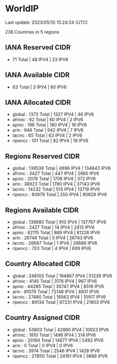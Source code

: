 # WorldIP

Last update: 2023/05/10 15:24:24 (UTC)

238 Countries in 5 regions

## IANA Reserved CIDR

- 71 Total | 48 IPV4 | 23 IPV6

## IANA Available CIDR

- 63 Total | 3 IPV4 | 60 IPV6

## IANA Allocated CIDR

- global : 1373 Total | 1327 IPV4 | 46 IPV6
- afrinic : 62 Total | 60 IPV4 | 2 IPV6
- apnic : 196 Total | 180 IPV4 | 16 IPV6
- arin : 949 Total | 942 IPV4 | 7 IPV6
- lacnic : 65 Total | 63 IPV4 | 2 IPV6
- ripencc : 101 Total | 82 IPV4 | 19 IPV6

## Regions Reserved CIDR

- global : 139539 Total | 4696 IPV4 | 134843 IPV6
- afrinic : 3427 Total | 447 IPV4 | 2980 IPV6
- apnic : 2078 Total | 1706 IPV4 | 372 IPV6
- arin : 38923 Total | 1780 IPV4 | 37143 IPV6
- lacnic : 14232 Total | 513 IPV4 | 13719 IPV6
- ripencc : 80879 Total | 250 IPV4 | 80629 IPV6

## Regions Available CIDR

- global : 138680 Total | 913 IPV4 | 137767 IPV6
- afrinic : 2427 Total | 14 IPV4 | 2413 IPV6
- apnic : 82115 Total | 889 IPV4 | 81226 IPV6
- arin : 26748 Total | 5 IPV4 | 26743 IPV6
- lacnic : 26687 Total | 1 IPV4 | 26686 IPV6
- ripencc : 703 Total | 4 IPV4 | 699 IPV6

## Country Allocated CIDR

- global : 246103 Total | 194867 IPV4 | 51236 IPV6
- afrinic : 4145 Total | 3178 IPV4 | 967 IPV6
- apnic : 44265 Total | 35747 IPV4 | 8518 IPV6
- arin : 81079 Total | 72148 IPV4 | 8931 IPV6
- lacnic : 27480 Total | 16563 IPV4 | 10917 IPV6
- ripencc : 89134 Total | 67231 IPV4 | 21903 IPV6

## Country Assigned CIDR

- global : 53803 Total | 42880 IPV4 | 10923 IPV6
- afrinic : 1810 Total | 1496 IPV4 | 314 IPV6
- apnic : 20169 Total | 14677 IPV4 | 5492 IPV6
- arin : 0 Total | 0 IPV4 | 0 IPV6
- lacnic : 3974 Total | 2546 IPV4 | 1428 IPV6
- ripencc : 27850 Total | 24161 IPV4 | 3689 IPV6
